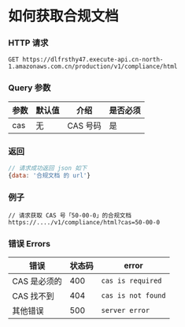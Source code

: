 # 如何获取合规文档

### HTTP 请求
`GET https://dlfrsthy47.execute-api.cn-north-1.amazonaws.com.cn/production/v1/compliance/html`

### Query 参数

|参数|默认值|介绍|是否必须|
|---|-----|----|------|
|cas|无|CAS 号码|是|

### 返回
```js
// 请求成功返回 json 如下
{data: '合规文档 的 url'}
```

### 例子

```
// 请求获取 CAS 号「50-00-0」的合规文档
https://..../v1/compliance/html?cas=50-00-0

```

### 错误 Errors
|错误|状态码|error|
|----|----|------|
|CAS 是必须的|400|`cas is required`|
|CAS 找不到|404|`cas is not found`|
|其他错误|500|`server error`|

